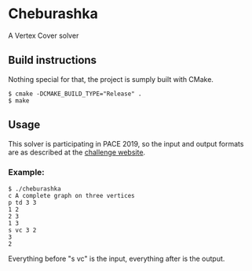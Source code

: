 # Cheburashka
A Vertex Cover solver

## Build instructions

Nothing special for that, the project is sumply built with CMake.

```
$ cmake -DCMAKE_BUILD_TYPE="Release" .
$ make
```

## Usage

This solver is participating in PACE 2019, so the input and output formats are as described at the [challenge website](https://pacechallenge.org/2019/vc/vc_format/).

### Example:

```
$ ./cheburashka
c A complete graph on three vertices
p td 3 3
1 2
2 3
1 3
s vc 3 2
3
2
```

Everything before "s vc" is the input, everything after is the output.
